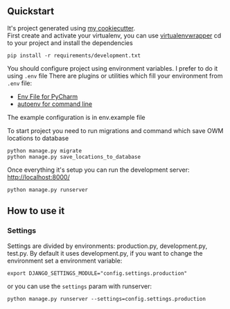 ## Quickstart ##

It's project generated using [my cookiecutter](https://github.com/dimka2014/cookiecutter-django-rest).\
First create and activate your virtualenv, you can use [virtualenvwrapper](https://virtualenvwrapper.readthedocs.org/en/latest/)
cd to your project and install the dependencies

    pip install -r requirements/development.txt

You should configure project using environment variables. I prefer to do it using `.env` file
There are plugins or utilities which fill your environment from `.env` file:
- [Env File for PyCharm](https://plugins.jetbrains.com/plugin/7861-env-file)
- [autoenv for command line](https://github.com/kennethreitz/autoenv)

The example configuration is in env.example file

To start project you need to run migrations and command which save OWM locations to database 


    python manage.py migrate
    python manage.py save_locations_to_database

Once everything it's setup you can run the development server: [http://localhost:8000/](http://localhost:8000/)

    python manage.py runserver

## How to use it ##

### Settings ###

Settings are divided by environments: production.py, development.py, test.py.
By default it uses development.py, if you want to change the environment set a environment variable:

    export DJANGO_SETTINGS_MODULE="config.settings.production"

or you can use the `settings` param with runserver:

    python manage.py runserver --settings=config.settings.production



